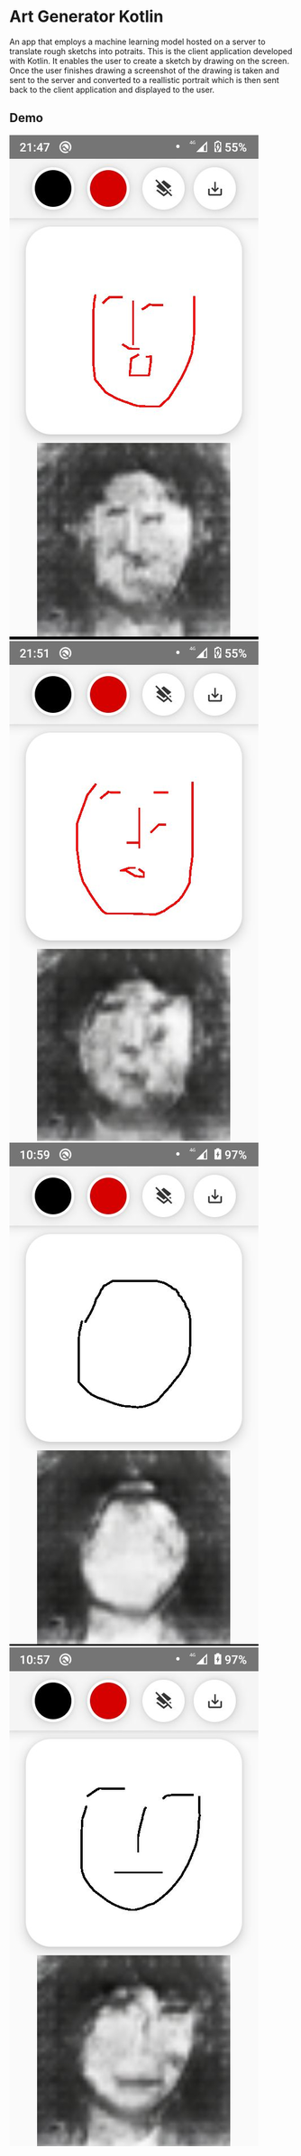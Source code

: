 # Art Generator Kotlin
An app that employs a machine learning model hosted on a server to translate rough sketchs into potraits.
This is the client application developed with Kotlin. It enables the user to create a sketch by drawing on the screen. Once the user finishes drawing a screenshot of the drawing is taken and sent to the server and converted to a reallistic portrait which is then sent back to the client application and displayed to the user.

## Demo
![](screenshots/Screenshot1.jpg)
![](screenshots/Screenshot2.jpg)
![](screenshots/Screenshot3.jpg)
![](screenshots/Screenshot4.jpg)


